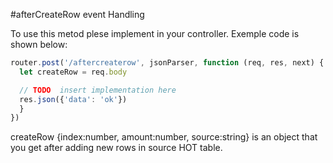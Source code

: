 #afterCreateRow event Handling

To use this metod plese implement in your controller.
Exemple code is shown below:

```javascript
router.post('/aftercreaterow', jsonParser, function (req, res, next) {
  let createRow = req.body

  // TODO  insert implementation here
  res.json({'data': 'ok'})
  }
})
```
createRow {index:number, amount:number, source:string} is an object that you get after adding new rows in source HOT table.